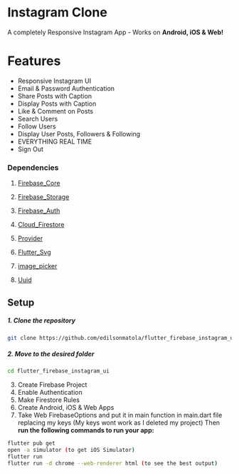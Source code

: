 # Instagram Clone

A completely Responsive Instagram App - Works on **Android, iOS & Web!**

# Features

- Responsive Instagram UI
- Email & Password Authentication
- Share Posts with Caption
- Display Posts with Caption
- Like & Comment on Posts
- Search Users
- Follow Users
- Display User Posts, Followers & Following
- EVERYTHING REAL TIME
- Sign Out

### Dependencies

1. [Firebase_Core](https://pub.dev/packages/firebase_core)

1. [Firebase_Storage](https://pub.dev/packages/firebase_storage)

1. [Firebase_Auth](https://pub.dev/packages/firebase_auth)

1. [Cloud_Firestore](https://pub.dev/packages/cloud_firestore)

1. [Provider](https://pub.dev/packages/provider)

1. [Flutter_Svg](https://pub.dev/packages/flutter_svg)

1. [image_picker](https://pub.dev/packages/image_picker)

1. [Uuid](https://pub.dev/packages/Uuid)

## Setup

##### 1. Clone the repository

```bash
git clone https://github.com/edilsonmatola/flutter_firebase_instagram_ui.git
```

##### 2. Move to the desired folder

```bash
cd flutter_firebase_instagram_ui
```

3. Create Firebase Project
4. Enable Authentication
5. Make Firestore Rules
6. Create Android, iOS & Web Apps
7. Take Web FirebaseOptions and put it in main function in main.dart file replacing my keys (My keys wont work as I deleted my project) Then **run the following commands to run your app:**

```bash
flutter pub get
open -a simulator (to get iOS Simulator)
flutter run
flutter run -d chrome --web-renderer html (to see the best output)
```
